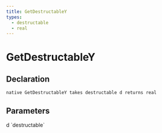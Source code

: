 ```yaml
---
title: GetDestructableY
types:
  - destructable
  - real
---
```


# GetDestructableY

## Declaration

```
native GetDestructableY takes destructable d returns real
```

## Parameters
<dl>
  <dt>d `destructable`</dt>
  <dd></dd>
</dl>